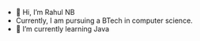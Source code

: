 - 👋 Hi, I’m Rahul NB
-  Currently, I am pursuing a BTech in computer science. 
- 🌱 I’m currently learning Java

<!---
Rahul1850/Rahul1850 is a ✨ special ✨ repository because its `README.md` (this file) appears on your GitHub profile.
You can click the Preview link to take a look at your changes.
--->
